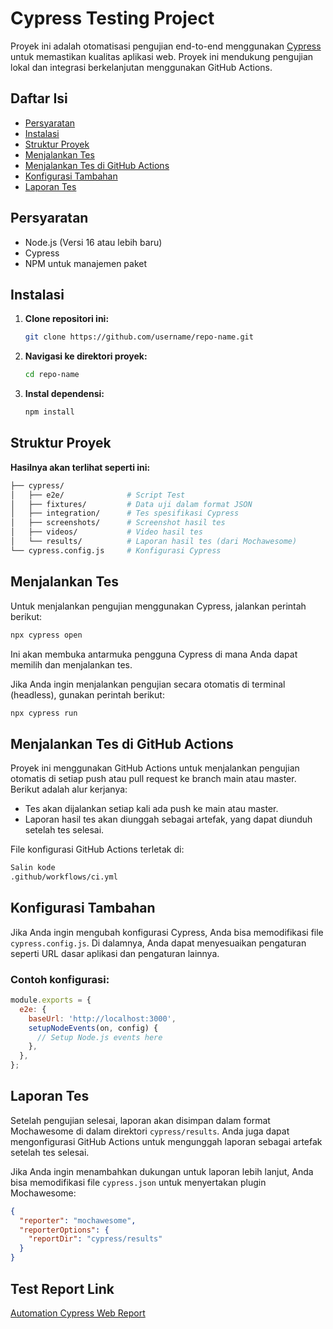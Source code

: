 # Cypress Testing Project

Proyek ini adalah otomatisasi pengujian end-to-end menggunakan [Cypress](https://www.cypress.io/) untuk memastikan kualitas aplikasi web. Proyek ini mendukung pengujian lokal dan integrasi berkelanjutan menggunakan GitHub Actions.

## Daftar Isi

- [Persyaratan](#persyaratan)
- [Instalasi](#instalasi)
- [Struktur Proyek](#struktur-proyek)
- [Menjalankan Tes](#menjalankan-tes)
- [Menjalankan Tes di GitHub Actions](#menjalankan-tes-di-github-actions)
- [Konfigurasi Tambahan](#konfigurasi-tambahan)
- [Laporan Tes](#laporan-tes)

## Persyaratan

- Node.js (Versi 16 atau lebih baru)
- Cypress
- NPM untuk manajemen paket

## Instalasi

1. **Clone repositori ini:**

    ```bash
    git clone https://github.com/username/repo-name.git
    ```

2. **Navigasi ke direktori proyek:**

    ```bash
    cd repo-name
    ```

3. **Instal dependensi:**

    ```bash
    npm install
    ```

## Struktur Proyek

**Hasilnya akan terlihat seperti ini:**

```bash
├── cypress/
│   ├── e2e/              # Script Test
│   ├── fixtures/         # Data uji dalam format JSON
│   ├── integration/      # Tes spesifikasi Cypress
│   ├── screenshots/      # Screenshot hasil tes
│   ├── videos/           # Video hasil tes
│   └── results/          # Laporan hasil tes (dari Mochawesome)
└── cypress.config.js     # Konfigurasi Cypress
```
## Menjalankan Tes

Untuk menjalankan pengujian menggunakan Cypress, jalankan perintah berikut:

```bash
npx cypress open
```

Ini akan membuka antarmuka pengguna Cypress di mana Anda dapat memilih dan menjalankan tes.

Jika Anda ingin menjalankan pengujian secara otomatis di terminal (headless), gunakan perintah berikut:

```bash
npx cypress run
```

## Menjalankan Tes di GitHub Actions

Proyek ini menggunakan GitHub Actions untuk menjalankan pengujian otomatis di setiap push atau pull request ke branch main atau master. Berikut adalah alur kerjanya:

- Tes akan dijalankan setiap kali ada push ke main atau master.
- Laporan hasil tes akan diunggah sebagai artefak, yang dapat diunduh setelah tes selesai.

File konfigurasi GitHub Actions terletak di:

```bash
Salin kode
.github/workflows/ci.yml
```

## Konfigurasi Tambahan

Jika Anda ingin mengubah konfigurasi Cypress, Anda bisa memodifikasi file `cypress.config.js`. Di dalamnya, Anda dapat menyesuaikan pengaturan seperti URL dasar aplikasi dan pengaturan lainnya.

### Contoh konfigurasi:

```javascript
module.exports = {
  e2e: {
    baseUrl: 'http://localhost:3000',
    setupNodeEvents(on, config) {
      // Setup Node.js events here
    },
  },
};
```

## Laporan Tes

Setelah pengujian selesai, laporan akan disimpan dalam format Mochawesome di dalam direktori `cypress/results`. Anda juga dapat mengonfigurasi GitHub Actions untuk mengunggah laporan sebagai artefak setelah tes selesai.

Jika Anda ingin menambahkan dukungan untuk laporan lebih lanjut, Anda bisa memodifikasi file `cypress.json` untuk menyertakan plugin Mochawesome:

```json
{
  "reporter": "mochawesome",
  "reporterOptions": {
    "reportDir": "cypress/results"
  }
}
```

## Test Report Link
[Automation Cypress Web Report](https://holanrahmatullah.github.io/automation-cypress_web/)

